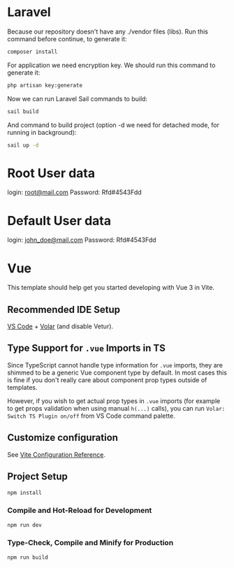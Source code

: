 # Laravel

Because our repository doesn't have any ./vendor files (libs).
Run this command before continue, to generate it:

```sh
composer install
```

For application we need encryption key.
We should run this command to generate it:

```sh
php artisan key:generate
```

Now we can run Laravel Sail commands to build:

```sh
sail build
```

And command to build project (option -d we need for detached mode, for running in background):

```sh
sail up -d
```

# Root User data
login: root@mail.com
Password: Rfd#4543Fdd

# Default User data
login: john_doe@mail.com
Password: Rfd#4543Fdd


# Vue

This template should help get you started developing with Vue 3 in Vite.

## Recommended IDE Setup

[VS Code](https://code.visualstudio.com/) + [Volar](https://marketplace.visualstudio.com/items?itemName=johnsoncodehk.volar) (and disable Vetur).

## Type Support for `.vue` Imports in TS

Since TypeScript cannot handle type information for `.vue` imports, they are shimmed to be a generic Vue component type by default. In most cases this is fine if you don't really care about component prop types outside of templates.

However, if you wish to get actual prop types in `.vue` imports (for example to get props validation when using manual `h(...)` calls), you can run `Volar: Switch TS Plugin on/off` from VS Code command palette.

## Customize configuration

See [Vite Configuration Reference](https://vitejs.dev/config/).

## Project Setup

```sh
npm install
```

### Compile and Hot-Reload for Development

```sh
npm run dev
```

### Type-Check, Compile and Minify for Production

```sh
npm run build
```

